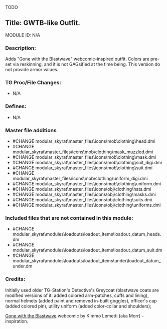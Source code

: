 TODO

## Title: GWTB-like Outfit.

MODULE ID: N/A

### Description:

Adds "Gone with the Blastwave" webcomic-inspired outfit. Colors are pre-set via reskinning, and it is not GAGsified at the time being.
This version do not provide armor values.

### TG Proc/File Changes:

- N/A
<!-- If you had to edit, or append to any core procs in the process of making this PR, list them here. APPEND: Also, please include any files that you've changed. .DM files that is. -->

### Defines:

- N/A
<!-- If you needed to add any defines, mention the files you added those defines in -->

### Master file additions

- #CHANGE modular_skyrat\master_files\icons\mob\clothing\head.dmi
- #CHANGE modular_skyrat\master_files\icons\mob\clothing\mask_muzzled.dmi
- #CHANGE modular_skyrat\master_files\icons\mob\clothing\mask.dmi
- #CHANGE modular_skyrat\master_files\icons\mob\clothing\suit_digi.dmi
- #CHANGE modular_skyrat\master_files\icons\mob\clothing\suit.dmi
- #CHANGE modular_skyrat\master_files\icons\mob\clothing\uniform_digi.dmi
- #CHANGE modular_skyrat\master_files\icons\mob\clothing\uniform.dmi
- #CHANGE modular_skyrat\master_files\icons\obj\clothing\hats.dmi
- #CHANGE modular_skyrat\master_files\icons\obj\clothing\masks.dmi
- #CHANGE modular_skyrat\master_files\icons\obj\clothing\suits.dmi
- #CHANGE modular_skyrat\master_files\icons\obj\clothing\uniforms.dmi
<!-- Any master file changes you've made to existing master files or if you've added a new master file. Please mark either as #NEW or #CHANGE -->

### Included files that are not contained in this module:

- #CHANGE modular_skyrat\modules\loadouts\loadout_items\loadout_datum_heads.dm
- #CHANGE modular_skyrat\modules\loadouts\loadout_items\loadout_datum_suit.dm
- #CHANGE modular_skyrat\modules\loadouts\loadout_items\under\loadout_datum_under.dm
<!-- Likewise, be it a non-modular file or a modular one that's not contained within the folder belonging to this specific module, it should be mentioned here -->

### Credits:

Initially used older TG-Station's Detective's Greycoat (blastwave coats are modified versions of it: added colored arm-patches, cuffs and lining), normal helmets (added paint and removed in-built goggles), officer's cap (added colored pin), utility uniform (added color-collar and shoulders);

[Gone with the Blastwave](http://www.blastwave-comic.com) webcomic by Kimmo Lemetti (aka Morr) - inspiration.
